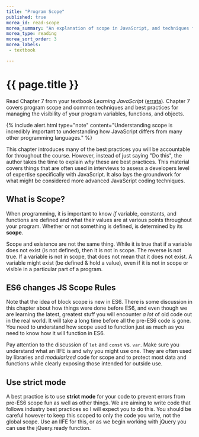 ```yaml
---
title: "Program Scope"
published: true
morea_id: read-scope
morea_summary: "An explanation of scope in JavaScript, and techniques for managing visibility of variables, functions, and objects in a JavaScript application."
morea_type: reading
morea_sort_order: 3
morea_labels:
 - textbook

---
```


# {{ page.title }}
Read Chapter 7 from your textbook *Learning JavaScript* ([errata](http://www.oreilly.com/catalog/errata.csp?isbn=0636920035534)). Chapter 7 covers program scope and common techniques and best practices for managing the visibility of your program variables, functions, and objects.

{% include alert.html type="note"
    content="Understanding scope is incredibly important to understanding how JavaScript differs from many other programming languages."
%}

This chapter introduces many of the best practices you will be accountable for throughout the course.  However, instead of just saying "Do this", the author takes the time to explain *why* these are best practices. This material covers things that are often used in interviews to assess a developers level of expertise specifically with JavaScript.  It also lays the groundwork for what might be considered more advanced JavaScript coding techniques.  

## What is Scope?
When programming, it is important to know *if* variable, constants, and functions are defined and what their values are at various points throughout your program.  Whether or not something is defined, is determined by its __scope__.

Scope and existence are not the same thing.  While it is true that if a variable does not exist (is not defined), then it is not in scope.  The reverse is not true.  If a variable is not in scope, that does not mean that it does not exist.  A variable might exist (be defined & hold a value), even if it is not in scope or visible in a particular part of a program.

## ES6 changes JS Scope Rules
Note that the idea of block scope is new in ES6. There is some discussion in this chapter about how things were done before ES6, and even though we are learning the latest, greatest stuff you will encounter *a lot* of old code out in the real world. It will take a long time before all the pre-ES6 code is gone. You need to understand how scope used to function just as much as you need to know how it will function in ES6.

Pay attention to the discussion of `let` and `const` vs. `var`.  Make sure you understand what an IIFE is and why you might use one.  They are often used by libraries and *modularized* code for scope and to protect most data and functions while clearly exposing those intended for outside use.  

## Use strict mode
A best practice is to use __strict mode__ for your code to prevent errors from pre-ES6 scope fun as well as other things. We are aiming to write code that follows industry best practices so I will expect you to do this.  You should be careful however to keep this scoped to only the code you write, not the global scope.  Use an IIFE for this, or as we begin working with jQuery you can use the jQuery.ready function.
